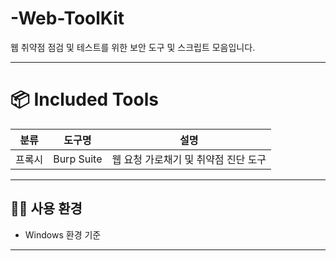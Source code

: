 # -Web-ToolKit
웹 취약점 점검 및 테스트를 위한 보안 도구 및 스크립트 모음입니다.

---

# 📦 Included Tools

| 분류         | 도구명        | 설명                                 |
|--------------|----------------|--------------------------------------|
| 프록시        | Burp Suite     | 웹 요청 가로채기 및 취약점 진단 도구 |


---

## 🧑‍💻 사용 환경

- Windows 환경 기준

---

